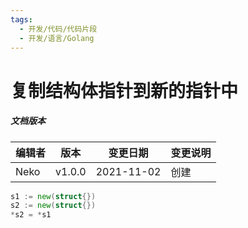 ```yaml
---
tags:
  - 开发/代码/代码片段
  - 开发/语言/Golang
---
```


# 复制结构体指针到新的指针中

##### 文档版本

| 编辑者 | 版本 | 变更日期 | 变更说明 |
| ----- | --- | ------- | ------- |
| Neko | v1.0.0 | 2021-11-02 | 创建 |

```go
s1 := new(struct{})
s2 := new(struct{})
*s2 = *s1
```
